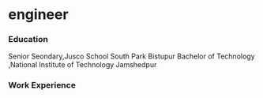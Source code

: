 # engineer

### Education
Senior Seondary,Jusco School South Park Bistupur
Bachelor of Technology ,National Institute of Technology Jamshedpur

###  Work Experience 


